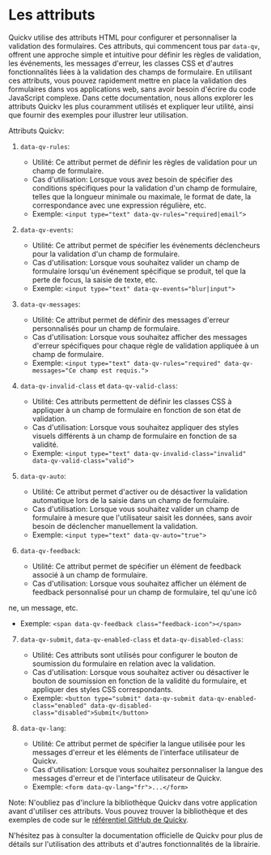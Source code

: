  
# Les attributs

Quickv utilise des attributs HTML pour configurer et personnaliser la validation des formulaires. Ces attributs, qui commencent tous par `data-qv`, offrent une approche simple et intuitive pour définir les règles de validation, les événements, les messages d'erreur, les classes CSS et d'autres fonctionnalités liées à la validation des champs de formulaire. En utilisant ces attributs, vous pouvez rapidement mettre en place la validation des formulaires dans vos applications web, sans avoir besoin d'écrire du code JavaScript complexe. Dans cette documentation, nous allons explorer les attributs Quickv les plus couramment utilisés et expliquer leur utilité, ainsi que fournir des exemples pour illustrer leur utilisation.

Attributs Quickv:

1. `data-qv-rules`:
   - Utilité: Ce attribut permet de définir les règles de validation pour un champ de formulaire.
   - Cas d'utilisation: Lorsque vous avez besoin de spécifier des conditions spécifiques pour la validation d'un champ de formulaire, telles que la longueur minimale ou maximale, le format de date, la correspondance avec une expression régulière, etc.
   - Exemple: `<input type="text" data-qv-rules="required|email">`

2. `data-qv-events`:
   - Utilité: Ce attribut permet de spécifier les événements déclencheurs pour la validation d'un champ de formulaire.
   - Cas d'utilisation: Lorsque vous souhaitez valider un champ de formulaire lorsqu'un événement spécifique se produit, tel que la perte de focus, la saisie de texte, etc.
   - Exemple: `<input type="text" data-qv-events="blur|input">`

3. `data-qv-messages`:
   - Utilité: Ce attribut permet de définir des messages d'erreur personnalisés pour un champ de formulaire.
   - Cas d'utilisation: Lorsque vous souhaitez afficher des messages d'erreur spécifiques pour chaque règle de validation appliquée à un champ de formulaire.
   - Exemple: `<input type="text" data-qv-rules="required" data-qv-messages="Ce champ est requis.">`

4. `data-qv-invalid-class` et `data-qv-valid-class`:
   - Utilité: Ces attributs permettent de définir les classes CSS à appliquer à un champ de formulaire en fonction de son état de validation.
   - Cas d'utilisation: Lorsque vous souhaitez appliquer des styles visuels différents à un champ de formulaire en fonction de sa validité.
   - Exemple: `<input type="text" data-qv-invalid-class="invalid" data-qv-valid-class="valid">`

5. `data-qv-auto`:
   - Utilité: Ce attribut permet d'activer ou de désactiver la validation automatique lors de la saisie dans un champ de formulaire.
   - Cas d'utilisation: Lorsque vous souhaitez valider un champ de formulaire à mesure que l'utilisateur saisit les données, sans avoir besoin de déclencher manuellement la validation.
   - Exemple: `<input type="text" data-qv-auto="true">`

6. `data-qv-feedback`:
   - Utilité: Ce attribut permet de spécifier un élément de feedback associé à un champ de formulaire.
   - Cas d'utilisation: Lorsque vous souhaitez afficher un élément de feedback personnalisé pour un champ de formulaire, tel qu'une icô

ne, un message, etc.
   - Exemple: `<span data-qv-feedback class="feedback-icon"></span>`

7. `data-qv-submit`, `data-qv-enabled-class` et `data-qv-disabled-class`:
   - Utilité: Ces attributs sont utilisés pour configurer le bouton de soumission du formulaire en relation avec la validation.
   - Cas d'utilisation: Lorsque vous souhaitez activer ou désactiver le bouton de soumission en fonction de la validité du formulaire, et appliquer des styles CSS correspondants.
   - Exemple: `<button type="submit" data-qv-submit data-qv-enabled-class="enabled" data-qv-disabled-class="disabled">Submit</button>`

8. `data-qv-lang`:
   - Utilité: Ce attribut permet de spécifier la langue utilisée pour les messages d'erreur et les éléments de l'interface utilisateur de Quickv.
   - Cas d'utilisation: Lorsque vous souhaitez personnaliser la langue des messages d'erreur et de l'interface utilisateur de Quickv.
   - Exemple: `<form data-qv-lang="fr">...</form>`

Note: N'oubliez pas d'inclure la bibliothèque Quickv dans votre application avant d'utiliser ces attributs. Vous pouvez trouver la bibliothèque et des exemples de code sur le [référentiel GitHub de Quickv](https://github.com/quick-v/quickv).

N'hésitez pas à consulter la documentation officielle de Quickv pour plus de détails sur l'utilisation des attributs et d'autres fonctionnalités de la librairie.